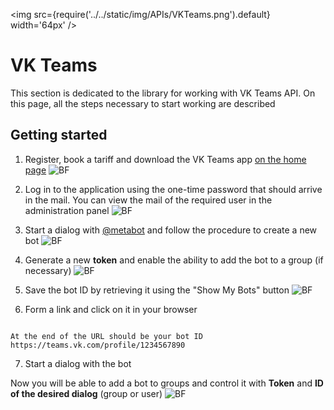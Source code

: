 ﻿---
id: VKTeams
sidebar_class_name: VKTeams
---

<img src={require('../../static/img/APIs/VKTeams.png').default} width='64px' />

# VK Teams

This section is dedicated to the library for working with VK Teams API. On this page, all the steps necessary to start working are described

## Getting started

1. Register, book a tariff and download the VK Teams app [on the home page](https://biz.mail.ru/teams)
![BF](../../static/img/Docs/VKTeams/5.png)

2. Log in to the application using the one-time password that should arrive in the mail. You can view the mail of the required user in the administration panel
![BF](../../static/img/Docs/VKTeams/6.png)

3. Start a dialog with [@metabot](http://teams.vk.com/profile/70001) and follow the procedure to create a new bot
![BF](../../static/img/Docs/VKTeams/1.png)

4. Generate a new **token** and enable the ability to add the bot to a group (if necessary)
![BF](../../static/img/Docs/VKTeams/2.png)

5. Save the bot ID by retrieving it using the "Show My Bots" button
![BF](../../static/img/Docs/VKTeams/4.png)

6. Form a link and click on it in your browser 

```

At the end of the URL should be your bot ID
https://teams.vk.com/profile/1234567890

```

7. Start a dialog with the bot

Now you will be able to add a bot to groups and control it with **Token** and **ID of the desired dialog** (group or user) 
![BF](../../static/img/Docs/VKTeams/3.png)
